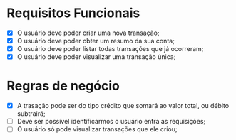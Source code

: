 # Requisitos Funcionais

- [x] O usuário deve poder criar uma nova transação;
- [x] O usuário deve poder obter um resumo da sua conta;
- [x] O usuário deve poder listar todas transações que já ocorreram;
- [x] O usuário deve poder visualizar uma transação única;

# Regras de negócio

- [x] A trasação pode ser do tipo crédito que somará ao valor total, ou débito subtrairá;
- [ ] Deve ser possível identificarmos o usuário entra as requisições;
- [ ]  O usuário só pode visualizar transações que ele criou;